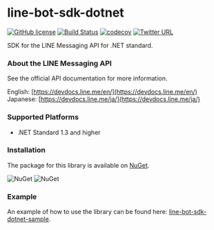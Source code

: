 # line-bot-sdk-dotnet


[![GitHub license](https://img.shields.io/badge/license-Apache%202-green.svg)](https://raw.githubusercontent.com/dlemstra/line-bot-sdk-dotnet/master/License.txt)
[![Build Status](https://dev.azure.com/dlemstra/line-bot-sdk-dotnet/_apis/build/status/line-bot-sdk-dotnet?branchName=master)](https://dev.azure.com/dlemstra/line-bot-sdk-dotnet/_build/latest?definitionId=8?branchName=master)
[![codecov](https://codecov.io/gh/dlemstra/line-bot-sdk-dotnet/branch/master/graph/badge.svg)](https://codecov.io/gh/dlemstra/line-bot-sdk-dotnet)
[![Twitter URL](https://img.shields.io/twitter/url/https/twitter.com/fold_left.svg?style=social&label=Follow%20%40MagickNET)](https://twitter.com/MagickNET)

SDK for the LINE Messaging API for .NET standard.

### About the LINE Messaging API

See the official API documentation for more information.

English: [https://devdocs.line.me/en/](https://devdocs.line.me/en/)<br>
Japanese: [https://devdocs.line.me/ja/](https://devdocs.line.me/ja/)

### Supported Platforms
- .NET Standard 1.3 and higher

### Installation

The package for this library is available on [NuGet](https://www.nuget.org/packages/Line.Bot.SDK).

![NuGet](https://img.shields.io/nuget/v/Line.Bot.SDK.svg)
![NuGet](https://img.shields.io/nuget/dt/Line.Bot.SDK.svg)

### Example

An example of how to use the library can be found here: [line-bot-sdk-dotnet-sample](https://github.com/dlemstra/line-bot-sdk-dotnet-sample).
